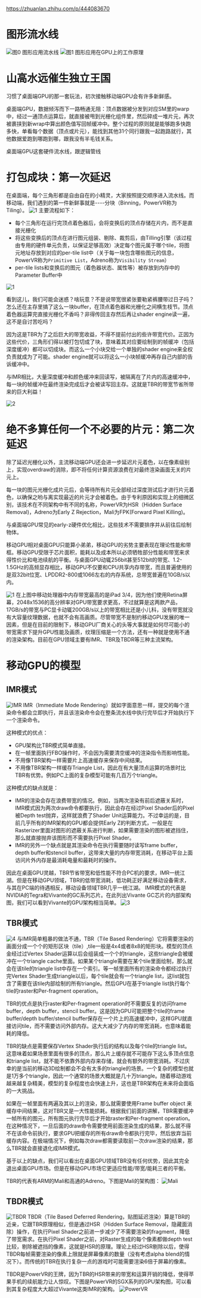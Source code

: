 https://zhuanlan.zhihu.com/p/444083670

# 图形流水线
![图0 图形应用流水线](0.jpg)
![图1 图形应用在GPU上的工作原理](1.jpg)
# 山高水远催生独立王国
习惯了桌面端GPU的那一套玩法，初次接触移动端GPU会有许多新鲜感。

桌面端GPU，数据倾泻而下一路畅通无阻：顶点数据被分发到对应SM里的warp中，经过一通顶点运算后，就直接被甩到光栅化组件里，然后碎成一堆片元，再次被裹挟到新wrap中算出颜色值写回帧缓冲中。整个过程的原则就是能够跑多快跑多快，单看每个数据（顶点或片元），能找到其他31个同行跟我一起跑路就行，其他数据爱跑到哪跑到哪，跟我没有半毛钱关系。

桌面端GPU这套硬件流水线，跟逻辑管线

# 打包成块：第一次延迟
在桌面端，每个三角形都是自由自在的小精灵，大家按照提交顺序进入流水线。而移动端，我们遇到的第一件新鲜事就是----分块（Binning，PowerVR称为Tiling）。
![1](1.gif)
主要流程如下：
- 每个三角形在运行完顶点着色器后，会将变换后的顶点存储在片内，而不是直接光栅化
- 将这些变换后的顶点在进行图元组装、剔除、裁剪后，由Tilling引擎（该过程由专用的硬件单元负责，以保证足够高效）决定每个图元属于哪个tile，将图元地址存放到对应的per-tile list中（关于每一块包含哪些图元的信息，PowerVR称为`Primitive List`，Adreno称为`Visibility Stream`）
- per-tile lists和变换后的图元（着色器状态、属性等）被存放到内存中的Parameter Buffer中

![1](1.jpg)

看到这儿，我们可能会迷惑？啥玩意？不是说带宽很紧张要勒紧裤腰带过日子吗？怎么还在主存里搞了这么一块buffer，在顶点着色器和光栅化之间横生枝节。顶点着色器运算完直接光栅化不香吗？非得传回主存然后再让shader engine读一遍，这不是自讨苦吃吗？

因为这是TBR为了之后巨大的带宽收益，不得不提前付出的些许带宽代价。正因为这些代价，三角形们得以被打包切成了块，意味着其对应要绘制到的帧缓冲（包括深度缓冲）都可以切成块。而这么一个小块交给一个单独的shader engine来全权负责就成为了可能。shader engine就可以将这么一小块帧缓冲再存自己内部的告诉缓冲中。

与IMR相比，大量深度缓冲和颜色缓冲来回读写，被隔离在了片内的高速缓冲中，每一块的帧缓冲在最终渲染完成后才会被读写回主存。这就是TBR的带宽节省所带来的巨大利益！

![2](2.jpg)

# 绝不多算任何一个不必要的片元：第二次延迟
除了延迟光栅化以外，主流移动端GPU还会进一步延迟片元着色，以在像素级别上，实现overdraw的消除，即不将任何计算资源浪费在对最终渲染画面无关的片元上。 

每一块的图元光栅化成片元后，会等待所有片元全部经过深度测试后才进行片元着色，以确保之哟与离实现最近的片元才会被着色。由于专利原因和实现上的细微区别，该技术在不同架构中有不同的名称，PowerVR为HSR（Hidden Surface Removal)，Adreno为Early Z Rejection，Mali为FPK(Forward Pixel Killing)。

与桌面端GPU常见的early-z硬件优化相比，这些技术不需要排序并从前往后绘制物体。

移动GPU相对桌面GPU只能算小弟弟，移动GPU的劣势主要表现在理论性能和带框。移动GPU受限于芯片面积，能耗以及成本所以必须牺牲部分性能和带宽来求得性价比和电池续航的平衡。与桌面GPU动辄256bit甚至512bit的带宽、1.2-1.5GHz的高频显存相比，移动GPU不仅要和CPU共享内存带宽，而且普遍使用的是双32bit位宽、LPDDR2-800或1066左右的内存系统，总带宽普遍在10GB/s以内。

![1](1.png)
在上图中移动处理器中内存带宽最高的是iPad 3/4，因为他们使用Retina屏幕，2048x1536的高分辨率对GPU带宽要求更高，不过就算是这两款产品，17GB/s的带宽与PC显卡动辄200GB/s以上的带宽相比还是小儿科，没有带宽就没有大容量纹理数据，也就不会有高画质。尽管带宽不是制约移动GPU发展的唯一因素，但是在目前的限制下，移动GPU厂商关心的头等大事就是如何尽可能小的带宽需求下提升GPU性能及画质，纹理压缩是一个方法，还有一种就是使用不通的渲染架构。目前在GPU领域主要有IMR、TBR及TBDR等三种主流架构。
# 移动GPU的模型
## IMR模式
![IMR](2.png)
IMR（Immediate Mode Rendering）就如字面意思一样，提交的每个渲染命令都会立即执行，并且该渲染命令会在整条流水线中执行完毕后才开始执行下一个渲染命令。

这种模式的优点：
- GPU架构比TBR模式简单直接。
- 在一帧里面执行FBO操作时，不会因为需要清空缓冲的渲染指令而影响性能。
- 不用像TBR架构一样需要片上高速缓存来保存中间结果。
- 不用像TBR架构一样缓存Triangle List，因此在有大量顶点运算的场景时比TBR有优势。例如PC上面的复杂模型可能有几百万个triangle。

这种模式的缺点就是：
- IMR的渲染会存在浪费带宽的情况。例如，当两次渲染有前后遮蔽关系时，IMR模式因为两次draw命令都要执行，因此会存在经过Pixel Shader后的Pixel被Depth test抛弃，这样就浪费了Shader Unit运算能力。不过幸运的是，目前几乎所有的IMR架构的GPU都会提供Early Z的判断方式，一般是在Rasterizer里面对图形的遮蔽关系进行判断，如果需要渲染的图形被遮挡住，那么就直接抛弃该图形而不需要执行Pixel Shader。
- IMR的另外一个缺点就是其渲染命令在执行需要随时读写frame buffer，depth buffer和stencil buffer，这带来大量的内存带宽消耗，在移动平台上面访问片外内存是最消耗电量和最耗时的操作。

因此在桌面GPU灵越，TBR节省带宽和低性能不符合PC机的要求，IMR一统江湖。但是在移动GPU领域，TBR的低带宽消耗，低功耗正好满足移动设备需求，与其在PC端的待遇相反，移动设备领域TBR几乎一统江湖。
IMR模式的代表是NVIDIA的Tegra和Vivante的GC系列芯片。在此列出Vivante GC芯片的内部架构图，我们可以看到Vivante的GPU架构相当简单。
![3](3.png)
## TBR模式
![4](4.png)
与IMR简单粗暴的做法不通，TBR（Tile Based Rendering）它将需要渲染的画面分成一个个的矩形区块（tile）,tile一般是4x4或者8x8的矩形块。模型的顶点金经过过Vertex Shader运算以后会组装成一个个的triangle，这些triangle会被缓冲在一个triangle cache里面。如果某个triangle需要在某个tile里面绘制，那么就会在该tile的triangle list中存在一个索引。等一帧里面所有的渲染命令都经过执行完Vertex Shader生成triangle以后，每个tile就会有一个triangle list，这list就包含了需要在该tile内部绘制的所有triangle。然后GPU在基于triangle list执行每个tile的raster和Per-fragment operation。

TBR的优点是执行raster和Per-fragment operation时不需要反复的访问frame buffer，depth buffer，stencil buffer。这是因为GPU可能把整个tile的frame buffer/depth buffer/stencil buffer保存在一个片上的高速缓冲中，这样GPU就直接访问tile，而不需要访问外部内存。这大大减少了内存的带宽消耗，也意味着能耗的降低。

TBR的缺点是需要保存Vertex Shader执行后的结构以及每个tile的triangle list。这意味着如果场景里面有很多的顶点，那么片上缓存就不可能存下这么多顶点信息和triangle list，就不能不依靠外部内存来存储，就会有额外的带宽消耗。不过庆幸的是当前的移动3D绘制都会不会有太多的triangle的场景。一个复杂的模型也就是1万多个triangle，因此一个通常的场景大概就是几十万triangle。随着移动游戏越来越复杂精美，模型的复杂程度也会快速上升，这也是TBR架构在未来将会面临的一大挑战。

如果在一帧里面有两遍及其以上的渲染，那么就需要使用Frame buffer object 来缓存中间结果，这对TBR又是一大性能损耗。根据我们前面的讲解，TBR需要缓冲一帧所有的图元，所有图元执行完毕后才开始raster和Per-fragment operation。在这种情况下，一旦后面的draw命令需要使用前面渲染生成的结果，那么就不得不在该命令前执行，要求GPU把缓存的所有draw命令都执行完毕，然后放弃当前缓存内容。在极端情况下，例如每次draw都需要读取前一次draw渲染的结果，那么TBR就会直接退化成IMR模式。
  
基于以上的缺点，我们可以看出在桌面GPU领域TBR没有任何优势，因此其完全退出桌面GPU市场。但是在移动GPU市场它更适应性能/带宽/能耗三者的平衡。

TBR的代表有ARM的Mali和高通的Adreno。下图是Mali的架构图：
![Mali](5.png)
## TBDR模式
![TBDR](6.png)
TBDR（Tile Based Deferred Rendering，贴图延迟渲染）算是TBR的近亲，它跟TBR原理相似，但是通过HSR（Hidden Surface Removal，隐藏面消除）操作，在执行Pixel Shader之前进一步减少了不需要渲染的fragment，降低了带宽需求。在执行Pixel Shader之前，对Raster生成的每个像素都做depth test比较，剔除被遮挡的像素，这就是HSR的原理。理论上经过HSR剔除以后，使得TBDR每帧需要渲染的像素上限就是屏幕像素的数量（没有考虑alpha blend的情况下）。而传统的TBR在执行复杂一点的游戏时可能需要渲染6倍于屏幕的像素。

TBDR是PowerVR的王牌，因为TBR的HSR带来的带宽和运算开销的降低，使得苹果手机的续航能力让人惊叹。下图是PowerVR的SGX系列的GPU架构图，可以看到其复杂程度大大超过Vivante这类IMR的架构。
![PowerVR](7.png)

